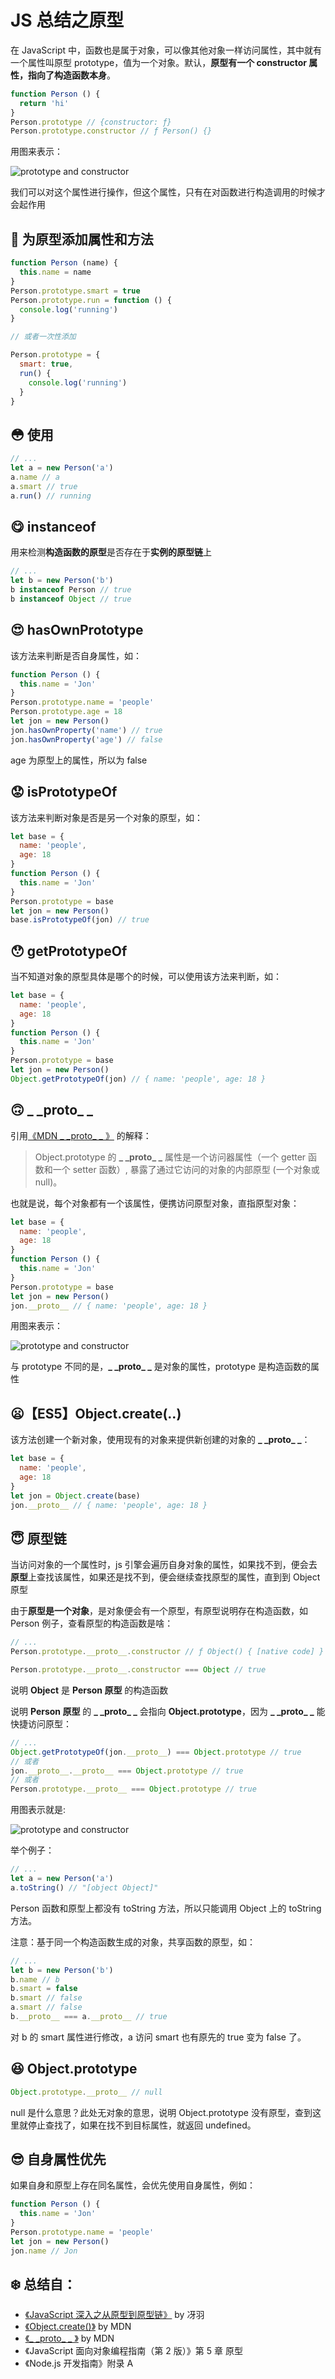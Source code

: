 # JS 总结之原型

在 JavaScript 中，函数也是属于对象，可以像其他对象一样访问属性，其中就有一个属性叫原型 prototype，值为一个对象。默认，**原型有一个 constructor 属性，指向了构造函数本身**。

```JavaScript
function Person () {
  return 'hi'
}
Person.prototype // {constructor: ƒ}
Person.prototype.constructor // ƒ Person() {}
```

用图来表示：

![prototype and constructor](Image/prototype1.png)

我们可以对这个属性进行操作，但这个属性，只有在对函数进行构造调用的时候才会起作用

## 🙂 为原型添加属性和方法

```JavaScript
function Person (name) {
  this.name = name
}
Person.prototype.smart = true
Person.prototype.run = function () {
  console.log('running')
}

// 或者一次性添加

Person.prototype = {
  smart: true,
  run() {
    console.log('running')
  }
}
```

## 😳 使用

```JavaScript
// ...
let a = new Person('a')
a.name // a
a.smart // true
a.run() // running
```

## 😋 instanceof

用来检测**构造函数的原型**是否存在于**实例的原型链**上

```JavaScript
// ...
let b = new Person('b')
b instanceof Person // true
b instanceof Object // true
```

## 😍 hasOwnPrototype

该方法来判断是否自身属性，如：

```JavaScript
function Person () {
  this.name = 'Jon'
}
Person.prototype.name = 'people'
Person.prototype.age = 18
let jon = new Person()
jon.hasOwnProperty('name') // true
jon.hasOwnProperty('age') // false
```

age 为原型上的属性，所以为 false

## 😟 isPrototypeOf

该方法来判断对象是否是另一个对象的原型，如：

```JavaScript
let base = {
  name: 'people',
  age: 18
}
function Person () {
  this.name = 'Jon'
}
Person.prototype = base
let jon = new Person()
base.isPrototypeOf(jon) // true
```

## 😯 getPrototypeOf

当不知道对象的原型具体是哪个的时候，可以使用该方法来判断，如：

```JavaScript
let base = {
  name: 'people',
  age: 18
}
function Person () {
  this.name = 'Jon'
}
Person.prototype = base
let jon = new Person()
Object.getPrototypeOf(jon) // { name: 'people', age: 18 }
```

## 🙃 \_ \_proto\_ \_

引用[《MDN \_ \_proto\_ \_ 》](https://developer.mozilla.org/zh-CN/docs/Web/JavaScript/Reference/Global_Objects/Object/proto) 的解释：

> Object.prototype 的 **\_ \_proto\_ \_** 属性是一个访问器属性（一个 getter 函数和一个 setter 函数）, 暴露了通过它访问的对象的内部原型 (一个对象或 null)。

也就是说，每个对象都有一个该属性，便携访问原型对象，直指原型对象：

```JavaScript
let base = {
  name: 'people',
  age: 18
}
function Person () {
  this.name = 'Jon'
}
Person.prototype = base
let jon = new Person()
jon.__proto__ // { name: 'people', age: 18 }
```

用图来表示：

![prototype and constructor](Image/prototype2.png)

与 prototype 不同的是，**\_ \_proto\_ \_** 是对象的属性，prototype 是构造函数的属性

## 😦【ES5】Object.create(..)

该方法创建一个新对象，使用现有的对象来提供新创建的对象的 **\_ \_proto\_ \_**：

```JavaScript
let base = {
  name: 'people',
  age: 18
}
let jon = Object.create(base)
jon.__proto__ // { name: 'people', age: 18 }
```

## 😇 原型链

当访问对象的一个属性时，js 引擎会遍历自身对象的属性，如果找不到，便会去**原型**上查找该属性，如果还是找不到，便会继续查找原型的属性，直到到 Object 原型

由于**原型是一个对象**，是对象便会有一个原型，有原型说明存在构造函数，如 Person 例子，查看原型的构造函数是啥：

```JavaScript
// ...
Person.prototype.__proto__.constructor // ƒ Object() { [native code] }

Person.prototype.__proto__.constructor === Object // true
```

说明 **Object** 是 **Person 原型** 的构造函数

说明 **Person 原型** 的 **\_ \_proto\_ \_** 会指向 **Object.prototype**，因为 **\_ \_proto\_ \_** 能快捷访问原型：

```JavaScript
// ...
Object.getPrototypeOf(jon.__proto__) === Object.prototype // true
// 或者
jon.__proto__.__proto__ === Object.prototype // true
// 或者
Person.prototype.__proto__ === Object.prototype // true
```

用图表示就是:

![prototype and constructor](Image/prototype3.png)

举个例子：

```JavaScript
// ...
let a = new Person('a')
a.toString() // "[object Object]"
```

Person 函数和原型上都没有 toString 方法，所以只能调用 Object 上的 toString 方法。

注意：基于同一个构造函数生成的对象，共享函数的原型，如：

```JavaScript
// ...
let b = new Person('b')
b.name // b
b.smart = false
b.smart // false
a.smart // false
b.__proto__ === a.__proto__ // true
```

对 b 的 smart 属性进行修改，a 访问 smart 也有原先的 true 变为 false 了。

## 😆 Object.prototype

```JavaScript
Object.prototype.__proto__ // null
```

null 是什么意思？此处无对象的意思，说明 Object.prototype 没有原型，查到这里就停止查找了，如果在找不到目标属性，就返回 undefined。

## 😎 自身属性优先

如果自身和原型上存在同名属性，会优先使用自身属性，例如：

```JavaScript
function Person () {
  this.name = 'Jon'
}
Person.prototype.name = 'people'
let jon = new Person()
jon.name // Jon
```

## ❄️ 总结自：

- [《JavaScript 深入之从原型到原型链》](https://github.com/mqyqingfeng/Blog/issues/2) by 冴羽
- [《Object.create()》](https://developer.mozilla.org/zh-CN/docs/Web/JavaScript/Reference/Global_Objects/Object/create) by MDN
- [《\_ \_proto\_ \_ 》](https://developer.mozilla.org/zh-CN/docs/Web/JavaScript/Reference/Global_Objects/Object/proto) by MDN
- 《JavaScript 面向对象编程指南（第 2 版）》第 5 章 原型
- 《Node.js 开发指南》附录 A
